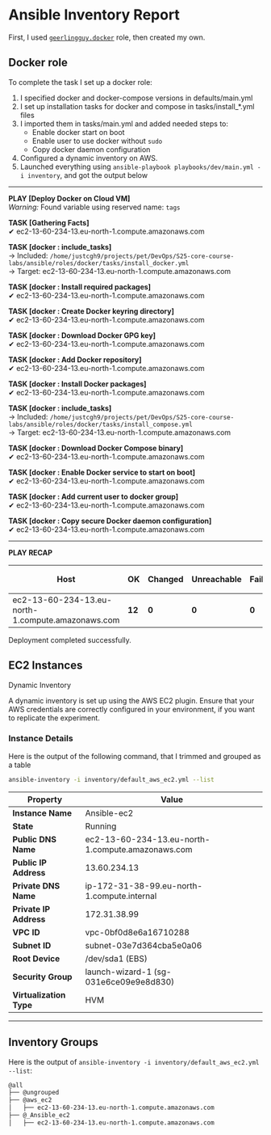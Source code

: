 # **Ansible Inventory Report**  

First, I used [`geerlingguy.docker`](https://github.com/geerlingguy/ansible-role-docker) role, then created my own.

## **Docker role**

To complete the task I set up a docker role:

1. I specified docker and docker-compose versions in defaults/main.yml
2. I set up installation tasks for docker and compose in tasks/install_*.yml files
3. I imported them in tasks/main.yml and added needed steps to:
    - Enable docker start on boot
    - Enable user to use docker without `sudo`
    - Copy docker daemon configuration
4. Configured a dynamic inventory on AWS.
5. Launched everything using `ansible-playbook playbooks/dev/main.yml -i inventory`, and got the output below

---

**PLAY [Deploy Docker on Cloud VM]**  
*Warning:* Found variable using reserved name: `tags`  

**TASK [Gathering Facts]**  
✔ ec2-13-60-234-13.eu-north-1.compute.amazonaws.com  

**TASK [docker : include_tasks]**  
→ Included: `/home/justcgh9/projects/pet/DevOps/S25-core-course-labs/ansible/roles/docker/tasks/install_docker.yml`  
→ Target: ec2-13-60-234-13.eu-north-1.compute.amazonaws.com  

**TASK [docker : Install required packages]**  
✔ ec2-13-60-234-13.eu-north-1.compute.amazonaws.com  

**TASK [docker : Create Docker keyring directory]**  
✔ ec2-13-60-234-13.eu-north-1.compute.amazonaws.com  

**TASK [docker : Download Docker GPG key]**  
✔ ec2-13-60-234-13.eu-north-1.compute.amazonaws.com  

**TASK [docker : Add Docker repository]**  
✔ ec2-13-60-234-13.eu-north-1.compute.amazonaws.com  

**TASK [docker : Install Docker packages]**  
✔ ec2-13-60-234-13.eu-north-1.compute.amazonaws.com  

**TASK [docker : include_tasks]**  
→ Included: `/home/justcgh9/projects/pet/DevOps/S25-core-course-labs/ansible/roles/docker/tasks/install_compose.yml`  
→ Target: ec2-13-60-234-13.eu-north-1.compute.amazonaws.com  

**TASK [docker : Download Docker Compose binary]**  
✔ ec2-13-60-234-13.eu-north-1.compute.amazonaws.com  

**TASK [docker : Enable Docker service to start on boot]**  
✔ ec2-13-60-234-13.eu-north-1.compute.amazonaws.com  

**TASK [docker : Add current user to docker group]**  
✔ ec2-13-60-234-13.eu-north-1.compute.amazonaws.com  

**TASK [docker : Copy secure Docker daemon configuration]**  
✔ ec2-13-60-234-13.eu-north-1.compute.amazonaws.com  

---

**PLAY RECAP**  

| Host | OK | Changed | Unreachable | Failed | ⏭️ Skipped | 🛠️ Rescued | Ignored |  
|------|----|---------|-------------|--------|---------|---------|---------|  
| ec2-13-60-234-13.eu-north-1.compute.amazonaws.com | **12** | **0** | **0** | **0** | **0** | **0** | **0** |  

Deployment completed successfully.  

## **EC2 Instances**  

Dynamic Inventory

A dynamic inventory is set up using the AWS EC2 plugin. Ensure that your AWS credentials are correctly configured in your environment, if you want to replicate the experiment.

### **Instance Details**  

Here is the output of the following command, that I trimmed and grouped as a table

```bash
ansible-inventory -i inventory/default_aws_ec2.yml --list
```

| Property                | Value |
|-------------------------|----------------------------------------------|
| **Instance Name**       | Ansible-ec2 |
| **State**               | Running |
| **Public DNS Name**     | ec2-13-60-234-13.eu-north-1.compute.amazonaws.com |
| **Public IP Address**   | 13.60.234.13 |
| **Private DNS Name**    | ip-172-31-38-99.eu-north-1.compute.internal |
| **Private IP Address**  | 172.31.38.99 |
| **VPC ID**             | vpc-0bf0d8e6a16710288 |
| **Subnet ID**           | subnet-03e7d364cba5e0a06 |
| **Root Device**         | /dev/sda1 (EBS) |
| **Security Group**      | launch-wizard-1 (sg-031e6ce09e9e8d830) |
| **Virtualization Type** | HVM |

---

## **Inventory Groups**  

Here is the output of `ansible-inventory -i inventory/default_aws_ec2.yml --list`:

```bash
@all
├── @ungrouped
├── @aws_ec2 
│   ├── ec2-13-60-234-13.eu-north-1.compute.amazonaws.com 
├── @_Ansible_ec2
│   ├── ec2-13-60-234-13.eu-north-1.compute.amazonaws.com
```
